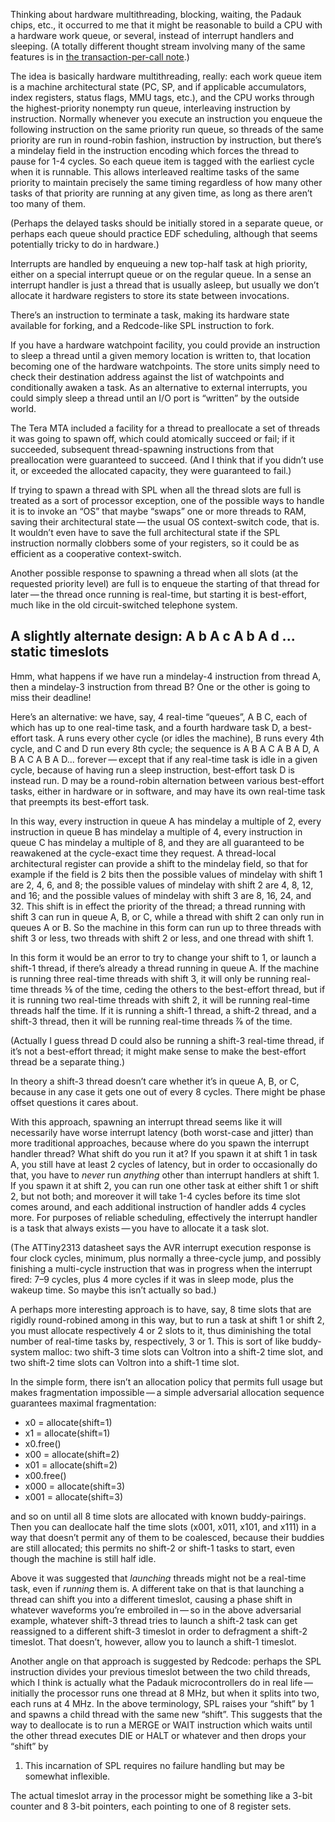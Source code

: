Thinking about hardware multithreading, blocking, waiting, the Padauk
chips, etc., it occurred to me that it might be reasonable to build a
CPU with a hardware work queue, or several, instead of interrupt
handlers and sleeping.  (A totally different thought stream involving
many of the same features is in [the transaction-per-call
note](transaction-per-call.md).)

The idea is basically hardware multithreading, really: each work queue
item is a machine architectural state (PC, SP, and if applicable
accumulators, index registers, status flags, MMU tags, etc.), and the
CPU works through the highest-priority nonempty run queue,
interleaving instruction by instruction.  Normally whenever you
execute an instruction you enqueue the following instruction on the
same priority run queue, so threads of the same priority are run in
round-robin fashion, instruction by instruction, but there’s a
mindelay field in the instruction encoding which forces the thread to
pause for 1-4 cycles.  So each queue item is tagged with the earliest
cycle when it is runnable.  This allows interleaved realtime tasks of
the same priority to maintain precisely the same timing regardless of
how many other tasks of that priority are running at any given time,
as long as there aren’t too many of them.

(Perhaps the delayed tasks should be initially stored in a separate
queue, or perhaps each queue should practice EDF scheduling, although
that seems potentially tricky to do in hardware.)

Interrupts are handled by enqueuing a new top-half task at high
priority, either on a special interrupt queue or on the regular queue.
In a sense an interrupt handler is just a thread that is usually
asleep, but usually we don’t allocate it hardware registers to store
its state between invocations.

There’s an instruction to terminate a task, making its hardware state
available for forking, and a Redcode-like SPL instruction to fork.

If you have a hardware watchpoint facility, you could provide an
instruction to sleep a thread until a given memory location is written
to, that location becoming one of the hardware watchpoints.  The store
units simply need to check their destination address against the list
of watchpoints and conditionally awaken a task.  As an alternative to
external interrupts, you could simply sleep a thread until an I/O port
is “written” by the outside world.

The Tera MTA included a facility for a thread to preallocate a set of
threads it was going to spawn off, which could atomically succeed or
fail; if it succeeded, subsequent thread-spawning instructions from
that preallocation were guaranteed to succeed.  (And I think that if
you didn’t use it, or exceeded the allocated capacity, they were
guaranteed to fail.)

If trying to spawn a thread with SPL when all the thread slots are
full is treated as a sort of processor exception, one of the possible
ways to handle it is to invoke an “OS” that maybe “swaps” one or more
threads to RAM, saving their architectural state — the usual OS
context-switch code, that is.  It wouldn’t even have to save the full
architectural state if the SPL instruction normally clobbers some of
your registers, so it could be as efficient as a cooperative
context-switch.

Another possible response to spawning a thread when all slots (at the
requested priority level) are full is to enqueue the starting of that
thread for later — the thread once running is real-time, but starting
it is best-effort, much like in the old circuit-switched telephone
system.

A slightly alternate design: A b A c A b A d ... static timeslots
-----------------------------------------------------------------

Hmm, what happens if we have run a mindelay-4 instruction from thread
A, then a mindelay-3 instruction from thread B?  One or the other is
going to miss their deadline!

Here’s an alternative: we have, say, 4 real-time “queues”, A B C, each
of which has up to one real-time task, and a fourth hardware task D, a
best-effort task.  A runs every other cycle (or idles the machine), B
runs every 4th cycle, and C and D run every 8th cycle; the sequence is
A B A C A B A D, A B A C A B A D... forever — except that if any
real-time task is idle in a given cycle, because of having run a sleep
instruction, best-effort task D is instead run.  D may be a
round-robin alternation between various best-effort tasks, either in
hardware or in software, and may have its own real-time task that
preempts its best-effort task.

In this way, every instruction in queue A has mindelay a multiple of
2, every instruction in queue B has mindelay a multiple of 4, every
instruction in queue C has mindelay a multiple of 8, and they are all
guaranteed to be reawakened at the cycle-exact time they request.  A
thread-local architectural register can provide a shift to the
mindelay field, so that for example if the field is 2 bits then the
possible values of mindelay with shift 1 are 2, 4, 6, and 8; the
possible values of mindelay with shift 2 are 4, 8, 12, and 16; and the
possible values of mindelay with shift 3 are 8, 16, 24, and 32.  This
shift is in effect the priority of the thread; a thread running with
shift 3 can run in queue A, B, or C, while a thread with shift 2 can
only run in queues A or B.  So the machine in this form can run up to
three threads with shift 3 or less, two threads with shift 2 or less,
and one thread with shift 1.

In this form it would be an error to try to change your shift to 1, or
launch a shift-1 thread, if there’s already a thread running in queue
A.  If the machine is running three real-time threads with shift 3, it
will only be running real-time threads ⅜ of the time, ceding the
others to the best-effort thread, but if it is running two real-time
threads with shift 2, it will be running real-time threads half the
time.  If it is running a shift-1 thread, a shift-2 thread, and a
shift-3 thread, then it will be running real-time threads ⅞ of the
time.

(Actually I guess thread D could also be running a shift-3 real-time
thread, if it’s not a best-effort thread; it might make sense to make
the best-effort thread be a separate thing.)

In theory a shift-3 thread doesn’t care whether it’s in queue A, B, or
C, because in any case it gets one out of every 8 cycles.  There might
be phase offset questions it cares about.

With this approach, spawning an interrupt thread seems like it will
necessarily have worse interrupt latency (both worst-case and jitter)
than more traditional approaches, because where do you spawn the
interrupt handler thread?  What shift do you run it at?  If you spawn
it at shift 1 in task A, you still have at least 2 cycles of latency,
but in order to occasionally do that, you have to *never* run
*anything* other than interrupt handlers at shift 1.  If you spawn it
at shift 2, you can run one other task at either shift 1 or shift 2,
but not both; and moreover it will take 1-4 cycles before its time
slot comes around, and each additional instruction of handler adds 4
cycles more.  For purposes of reliable scheduling, effectively the
interrupt handler is a task that always exists — you have to allocate
it a task slot.

(The ATTiny2313 datasheet says the AVR interrupt execution response is
four clock cycles, minimum, plus normally a three-cycle jump, and
possibly finishing a multi-cycle instruction that was in progress when
the interrupt fired: 7–9 cycles, plus 4 more cycles if it was in sleep
mode, plus the wakeup time.  So maybe this isn’t actually so bad.)

A perhaps more interesting approach is to have, say, 8 time slots that
are rigidly round-robined among in this way, but to run a task at
shift 1 or shift 2, you must allocate respectively 4 or 2 slots to it,
thus diminishing the total number of real-time tasks by, respectively,
3 or 1.  This is sort of like buddy-system malloc: two shift-3 time
slots can Voltron into a shift-2 time slot, and two shift-2 time slots
can Voltron into a shift-1 time slot.

In the simple form, there isn’t an allocation policy that permits full
usage but makes fragmentation impossible — a simple adversarial
allocation sequence guarantees maximal fragmentation:

- x0 = allocate(shift=1)
- x1 = allocate(shift=1)
- x0.free()
- x00 = allocate(shift=2)
- x01 = allocate(shift=2)
- x00.free()
- x000 = allocate(shift=3)
- x001 = allocate(shift=3)

and so on until all 8 time slots are allocated with known
buddy-pairings.  Then you can deallocate half the time slots (x001,
x011, x101, and x111) in a way that doesn’t permit any of them to be
coalesced, because their buddies are still allocated; this permits no
shift-2 or shift-1 tasks to start, even though the machine is still
half idle.

Above it was suggested that *launching* threads might not be a
real-time task, even if *running* them is.  A different take on that
is that launching a thread can shift you into a different timeslot,
causing a phase shift in whatever waveforms you’re embroiled in — so
in the above adversarial example, whatever shift-3 thread tries to
launch a shift-2 task can get reassigned to a different shift-3
timeslot in order to defragment a shift-2 timeslot.  That doesn’t,
however, allow you to launch a shift-1 timeslot.

Another angle on that approach is suggested by Redcode: perhaps the
SPL instruction divides your previous timeslot between the two child
threads, which I think is actually what the Padauk microcontrollers do
in real life — initially the processor runs one thread at 8 MHz, but
when it splits into two, each runs at 4 MHz.  In the above
terminology, SPL raises your “shift” by 1 and spawns a child thread
with the same new “shift”.  This suggests that the way to deallocate
is to run a MERGE or WAIT instruction which waits until the other
thread executes DIE or HALT or whatever and then drops your “shift” by
1.  This incarnation of SPL requires no failure handling but may be
somewhat inflexible.

The actual timeslot array in the processor might be something like a
3-bit counter and 8 3-bit pointers, each pointing to one of 8 register
sets.
